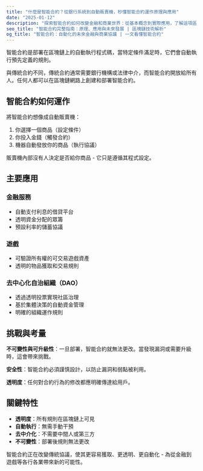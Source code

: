 ```yaml
---
title: "什麼是智能合約？從銀行系統到自動販賣機，秒懂智能合約運作原理與應用"
date: "2025-01-12"
description: "探索智能合約如何改變金融和商業世界：從基本概念到實際應用，了解這項區塊鏈技術如何像自動販賣機一樣無需中介自動執行協議。"
seo_title: "智能合約完整指南：原理、應用與未來發展 | 區塊鏈技術解析"
og_title: "智能合約：自動化的未來金融與商業協議 | 一文看懂智能合約"
---
```


智能合約是部署在區塊鏈上的自動執行程式碼，當特定條件滿足時，它們會自動執行預先定義的規則。

與傳統合約不同，傳統合約通常需要銀行機構或法律中介，而智能合約開放給所有人。任何人都可以在區塊鏈網路上創建和部署智能合約。

## 智能合約如何運作

將智能合約想像成自動販賣機：

1. 你選擇一個商品（設定條件）
2. 你投入金錢（觸發合約）
3. 機器自動發放你的商品（執行協議）

販賣機內部沒有人決定是否給你商品 - 它只是遵循其程式設定。

## 主要應用

### 金融服務
- 自動支付利息的借貸平台
- 透明資金分配的眾籌
- 預設利率的儲蓄協議

### 遊戲
- 可驗證所有權的可交易遊戲資產
- 透明的物品獲取和交易規則

### 去中心化自治組織（DAO）
- 透過透明投票實現社區治理
- 基於集體決策的自動資金管理
- 明確的組織運作規則

## 挑戰與考量

**不可變性與可升級性**：一旦部署，智能合約就無法更改。當發現漏洞或需要升級時，這會帶來挑戰。

**安全性**：智能合約必須謹慎設計，以防止漏洞和弱點被利用。

**透明度**：任何對合約行為的修改都應明確傳達給用戶。

## 關鍵特性

- **透明度**：所有規則在區塊鏈上可見
- **自動執行**：無需手動干預
- **去中介化**：不需要中間人或第三方
- **不可變性**：部署後規則無法更改

智能合約正在改變傳統協議，使其更容易獲取、更透明、更自動化 - 為從金融到遊戲等各行各業帶來新的可能性。